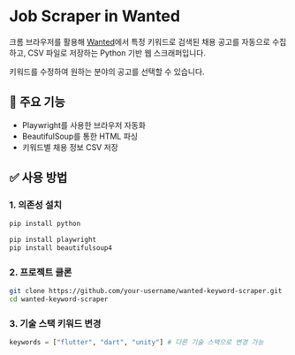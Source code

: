 # Job Scraper in Wanted

크롬 브라우저를 활용해 [Wanted](https://www.wanted.co.kr)에서 특정 키워드로 검색된 채용 공고를 자동으로 수집하고, CSV 파일로 저장하는 Python 기반 웹 스크래퍼입니다.

키워드를 수정하여 원하는 분야의 공고를 선택할 수 있습니다.

## 📌 주요 기능
- Playwright를 사용한 브라우저 자동화
- BeautifulSoup를 통한 HTML 파싱
- 키워드별 채용 정보 CSV 저장

## ✅ 사용 방법

### 1. 의존성 설치
```bash
pip install python

pip install playwright
pip install beautifulsoup4
```

### 2. 프로젝트 클론
```bash
git clone https://github.com/your-username/wanted-keyword-scraper.git
cd wanted-keyword-scraper
```

### 3. 기술 스택 키워드 변경
```python
keywords = ["flutter", "dart", "unity"] # 다른 기술 스택으로 변경 가능
```
